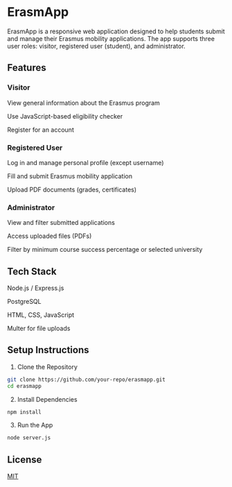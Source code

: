 # ErasmApp

ErasmApp is a responsive web application designed to help students submit and manage their Erasmus mobility applications. The app supports three user roles: visitor, registered user (student), and administrator.

## Features

### Visitor

View general information about the Erasmus program

Use JavaScript-based eligibility checker

Register for an account

### Registered User

Log in and manage personal profile (except username)

Fill and submit Erasmus mobility application

Upload PDF documents (grades, certificates)

### Administrator

View and filter submitted applications

Access uploaded files (PDFs)

Filter by minimum course success percentage or selected university

## Tech Stack

Node.js / Express.js

PostgreSQL

HTML, CSS, JavaScript

Multer for file uploads
## Setup Instructions
1. Clone the Repository
```bash
git clone https://github.com/your-repo/erasmapp.git
cd erasmapp
```
2. Install Dependencies
```bash
npm install
```
3. Run the App
```bash
node server.js 
```
## License

[MIT](https://choosealicense.com/licenses/mit/)
